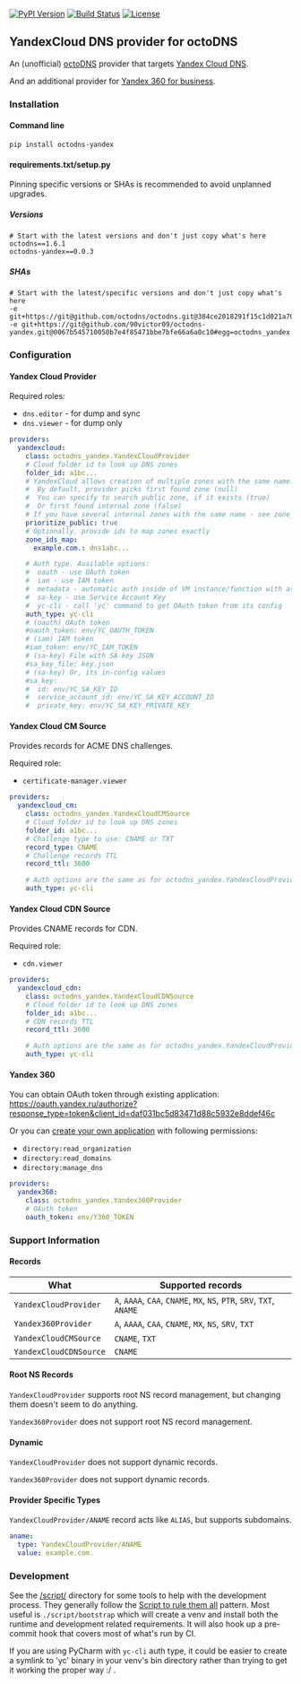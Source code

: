[![PyPI Version][pypi-image]][pypi-url]
[![Build Status][build-image]][build-url]
[![License][license-image]][license-url]

<!-- Badges -->

[pypi-image]: https://img.shields.io/pypi/v/octodns-yandex
[pypi-url]: https://pypi.org/project/octodns-yandex/
[build-image]: https://github.com/90victor09/octodns-yandex/actions/workflows/main.yml/badge.svg
[build-url]: https://github.com/90victor09/octodns-yandex/actions/workflows/main.yml
[license-image]: https://img.shields.io/github/license/90victor09/octodns-yandex.svg
[license-url]: https://github.com/90victor09/octodns-yandex/blob/master/LICENSE

## YandexCloud DNS provider for octoDNS

An (unofficial) [octoDNS](https://github.com/octodns/octodns/) provider that targets [Yandex Cloud DNS](https://cloud.yandex.com/en/services/dns).

And an additional provider for [Yandex 360 for business](https://360.yandex.com/business/).

### Installation

#### Command line

```
pip install octodns-yandex
```

#### requirements.txt/setup.py

Pinning specific versions or SHAs is recommended to avoid unplanned upgrades.

##### Versions

```
# Start with the latest versions and don't just copy what's here
octodns==1.6.1
octodns-yandex==0.0.3
```

##### SHAs

```
# Start with the latest/specific versions and don't just copy what's here
-e git+https://git@github.com/octodns/octodns.git@384ce2018291f15c1d021a70f46820315af478cc#egg=octodns
-e git+https://git@github.com/90victor09/octodns-yandex.git@0067b545710050b7e4f85471bbe7bfe66a6a0c10#egg=octodns_yandex
```

### Configuration

#### Yandex Cloud Provider

Required roles:
- `dns.editor` - for dump and sync
- `dns.viewer` - for dump only

```yaml
providers:
  yandexcloud:
    class: octodns_yandex.YandexCloudProvider
    # Cloud folder id to look up DNS zones
    folder_id: a1bc...
    # YandexCloud allows creation of multiple zones with the same name.
    #  By default, provider picks first found zone (null)
    #  You can specify to search public zone, if it exists (true)
    #  Or first found internal zone (false)
    # If you have several internal zones with the same name - see zone_ids_map
    prioritize_public: true
    # Optionally, provide ids to map zones exactly
    zone_ids_map:
      example.com.: dns1abc...

    # Auth type. Available options:
    #  oauth - use OAuth token
    #  iam - use IAM token
    #  metadata - automatic auth inside of VM instance/function with assigned Service Account
    #  sa-key - use Service Account Key
    #  yc-cli - call 'yc' command to get OAuth token from its config
    auth_type: yc-cli
    # (oauth) OAuth token
    #oauth_token: env/YC_OAUTH_TOKEN
    # (iam) IAM token
    #iam_token: env/YC_IAM_TOKEN
    # (sa-key) File with SA key JSON
    #sa_key_file: key.json
    # (sa-key) Or, its in-config values
    #sa_key:
    #  id: env/YC_SA_KEY_ID
    #  service_account_id: env/YC_SA_KEY_ACCOUNT_ID
    #  private_key: env/YC_SA_KEY_PRIVATE_KEY
```

#### Yandex Cloud CM Source

Provides records for ACME DNS challenges.

Required role:
- `certificate-manager.viewer`

```yaml
providers:
  yandexcloud_cm:
    class: octodns_yandex.YandexCloudCMSource
    # Cloud folder id to look up DNS zones
    folder_id: a1bc...
    # Challenge type to use: CNAME or TXT
    record_type: CNAME
    # Challenge records TTL
    record_ttl: 3600

    # Auth options are the same as for octodns_yandex.YandexCloudProvider
    auth_type: yc-cli
```

#### Yandex Cloud CDN Source

Provides CNAME records for CDN.

Required role:
- `cdn.viewer`

```yaml
providers:
  yandexcloud_cdn:
    class: octodns_yandex.YandexCloudCDNSource
    # Cloud folder id to look up DNS zones
    folder_id: a1bc...
    # CDN records TTL
    record_ttl: 3600

    # Auth options are the same as for octodns_yandex.YandexCloudProvider
    auth_type: yc-cli
```

#### Yandex 360

You can obtain OAuth token through existing application:  
https://oauth.yandex.ru/authorize?response_type=token&client_id=daf031bc5d83471d88c5932e8ddef46c

Or you can [create your own application](https://yandex.ru/dev/api360/doc/concepts/access.html) with following permissions:
- `directory:read_organization`
- `directory:read_domains`
- `directory:manage_dns`

```yaml
providers:
  yandex360:
    class: octodns_yandex.Yandex360Provider
    # OAuth token
    oauth_token: env/Y360_TOKEN
```

### Support Information

#### Records

| What                   | Supported records                                                     |
|------------------------|-----------------------------------------------------------------------|
| `YandexCloudProvider`  | `A`, `AAAA`, `CAA`, `CNAME`, `MX`, `NS`, `PTR`, `SRV`, `TXT`, `ANAME` |
| `Yandex360Provider`    | `A`, `AAAA`, `CAA`, `CNAME`, `MX`, `NS`, `SRV`, `TXT`                 |
| `YandexCloudCMSource`  | `CNAME`, `TXT`                                                        |
| `YandexCloudCDNSource` | `CNAME`                                                               |

#### Root NS Records

`YandexCloudProvider` supports root NS record management, but changing them doesn't seem to do anything.

`Yandex360Provider` does not support root NS record management.

#### Dynamic

`YandexCloudProvider` does not support dynamic records.

`Yandex360Provider` does not support dynamic records.

#### Provider Specific Types

`YandexCloudProvider/ANAME` record acts like `ALIAS`, but supports subdomains.
```yaml
aname:
  type: YandexCloudProvider/ANAME
  value: example.com.
```

### Development

See the [/script/](/script/) directory for some tools to help with the development process. They generally follow the [Script to rule them all](https://github.com/github/scripts-to-rule-them-all) pattern. Most useful is `./script/bootstrap` which will create a venv and install both the runtime and development related requirements. It will also hook up a pre-commit hook that covers most of what's run by CI.

If you are using PyCharm with `yc-cli` auth type, it could be easier to create a symlink to 'yc' binary in your venv's bin directory rather than trying to get it working the proper way :/ .
